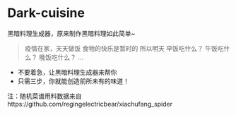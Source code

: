 # Dark-cuisine
黑暗料理生成器，原来制作黑暗料理如此简单~

 
> 疫情在家，天天做饭
 食物的快乐是暂时的
 所以明天
 早饭吃什么？
 午饭吃什么？
 晚饭吃什么？
 ...

- 不要着急，让黑暗料理生成器来帮你
- 只需三步，你就能创造前所未有的味道！

注：随机菜谱用料数据来自https://github.com/regingelectricbear/xiachufang_spider

